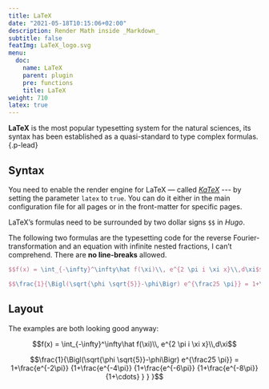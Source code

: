 ```yaml
---
title: LaTeX
date: "2021-05-18T10:15:06+02:00"
description: Render Math inside _Markdown_
subtitle: false
featImg: LaTeX_logo.svg
menu:
  doc:
    name: LaTeX
    parent: plugin
    pre: functions
    title: LaTeX
weight: 710
latex: true
---
```


**LaTeX** is the most popular typesetting system for the natural sciences, its syntax has been established as a quasi-standard to type complex formulas.
{.p-lead} <!--more-->

## Syntax

You need to enable the render engine for LaTeX — called [*KaTeX*][katex] --- by setting the parameter `latex` to `true`. You can do it either in the main configuration file for all pages or in the front-matter for specific pages. 

LaTeX’s formulas need to be surrounded by two dollar signs `$$` in _Hugo_. 

The following two formulas are the typesetting code for the reverse Fourier-transformation and an equation with infinite nested fractions, I can’t comprehend. There are **no line-breaks** allowed.
```latex
$$f(x) = \int_{-\infty}^\infty\hat f(\xi)\\, e^{2 \pi i \xi x}\\,d\xi$$

$$\frac{1}{\Bigl(\sqrt{\phi \sqrt{5}}-\phi\Bigr) e^{\frac25 \pi}} = 1+\frac{e^{-2\pi}} {1+\frac{e^{-4\pi}} {1+\frac{e^{-6\pi}} {1+\frac{e^{-8\pi}} {1+\cdots} } } }$$
```
## Layout

The examples are both looking good anyway:

$$f(x) = \int_{-\infty}^\infty\hat f(\xi)\\, e^{2 \pi i \xi x}\\,d\xi$$

$$\frac{1}{\Bigl(\sqrt{\phi \sqrt{5}}-\phi\Bigr) e^{\frac25 \pi}} = 1+\frac{e^{-2\pi}} {1+\frac{e^{-4\pi}} {1+\frac{e^{-6\pi}} {1+\frac{e^{-8\pi}} {1+\cdots} } } }$$

[katex]: https://katex.org
